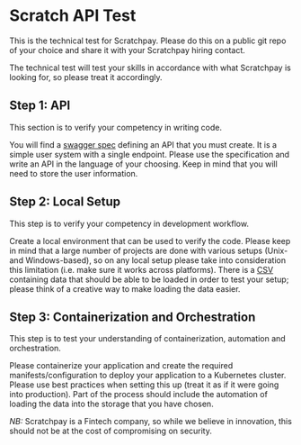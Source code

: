 # Scratch API Test

This is the technical test for Scratchpay. Please do this on a public git repo of your choice and share it with your Scratchpay hiring contact.

The technical test will test your skills in accordance with what Scratchpay is looking for, so please treat it accordingly.

## Step 1: API

This section is to verify your competency in writing code.

You will find a [swagger spec](./swagger.yaml) defining an API that you must create. It is a simple user system with a single endpoint. Please use the specification and write an API in the language of your choosing. Keep in mind that you will need to store the user information.

## Step 2: Local Setup

This step is to verify your competency in development workflow.

Create a local environment that can be used to verify the code. Please keep in mind that a large number of projects are done with various setups (Unix- and Windows-based), so on any local setup please take into consideration this limitation (i.e. make sure it works across platforms). There is a [CSV](./data.csv) containing data that should be able to be loaded in order to test your setup; please think of a creative way to make loading the data easier.

## Step 3: Containerization and Orchestration

This step is to test your understanding of containerization, automation and orchestration.

Please containerize your application and create the required manifests/configuration to deploy your application to a Kubernetes cluster. Please use best practices when setting this up (treat it as if it were going into production). Part of the process should include the automation of loading the data into the storage that you have chosen.

_NB:_ Scratchpay is a Fintech company, so while we believe in innovation, this should not be at the cost of compromising on security.
